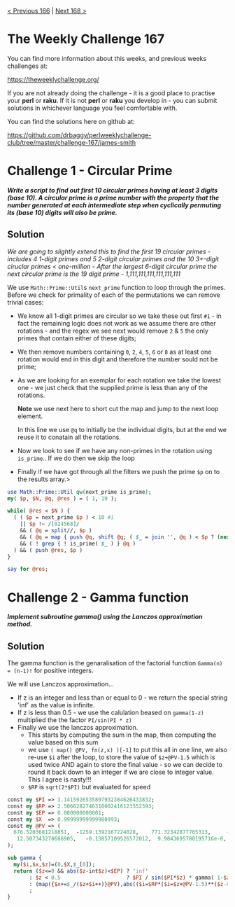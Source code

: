 [< Previous 166](https://github.com/drbaggy/perlweeklychallenge-club/tree/master/challenge-166/james-smith) |
[Next 168 >](https://github.com/drbaggy/perlweeklychallenge-club/tree/master/challenge-168/james-smith)

# The Weekly Challenge 167

You can find more information about this weeks, and previous weeks challenges at:

  https://theweeklychallenge.org/

If you are not already doing the challenge - it is a good place to practise your
**perl** or **raku**. If it is not **perl** or **raku** you develop in - you can
submit solutions in whichever language you feel comfortable with.

You can find the solutions here on github at:

https://github.com/drbaggy/perlweeklychallenge-club/tree/master/challenge-167/james-smith

# Challenge 1 - Circular Prime

***Write a script to find out first 10 circular primes having at least 3 digits (base 10). A circular prime is a prime number with the property that the number generated at each intermediate step when cyclically permuting its (base 10) digits will also be prime.***

## Solution

*We are going to slightly extend this to find the first 19 circular primes - includes 4 1-digit primes and 5 2-digit circular primes and the 10 3+-digit ciruclar primes < one-million - After the largest 6-digit circular prime the next circular prime is the 19 digit prime - 1,111,111,111,111,111,111*

We use `Math::Prime::Util`s `next_prime` function to loop through the primes. Before we check for primality of each of the permutations we can remove trivial cases:
 
 * We know all 1-digit primes are circular so we take these out first `#1` - in fact the remaining logic does not work as we assume there are other rotations - and the regex we see next would remove `2` & `5` the only primes that contain either of these digits;
 * We then remove numbers containing `0`, `2`, `4`, `5`, `6` or `8` as at least one rotation would end in this digit and therefore the number sould not be prime;
 * As we are looking for an exemplar for each rotation we take the lowest one - we just check that the supplied prime is less than any of the rotations.

   **Note** we use next here to short cut the map and jump to the next loop element.

   In this line we use `@q` to initially be the individual digits, but at the end we reuse it to conatain all the rotations.

 * Now we look to see if we have any non-primes in the rotation using `is_prime`.. If we do then we skip the loop

 * Finally if we have got through all the filters we push the prime `$p` on to the results array.>

```perl
use Math::Prime::Util qw(next_prime is_prime);
my( $p, $N, @q, @res ) = ( 1, 19 );

while( @res < $N ) {
  ( ( $p = next_prime $p ) < 10 #1
    || $p !~ /[024568]/
    && ( @q = split//, $p )
    && ( @q = map { push @q, shift @q; ( $_ = join '', @q ) < $p ? (next) : $_ } 2..@q )
    && ( ! grep { ! is_prime( $_ ) } @q )
  ) && ( push @res, $p )
}

say for @res;
```

# Challenge 2 - Gamma function

***Implement subroutine gamma() using the Lanczos approximation method.***

## Solution

The gamma function is the genaralisation of the factorial function `Gamma(n) = (n-1)!` for positive integers.

We will use Lanczos approximation...

 * If z is an integer and less than or equal to 0 - we return the special string 'inf' as the value is infinite.
 * If z is less than 0.5 - we use the calulation beased on `gamma(1-z)` multiplied the the factor `PI/sin(PI * z)`
 * Finally we use the lanczos approximation.
   * This starts by computing the sum in the map, then computing the value based on this sum
   * we use `( map() @PV, fn(z,x) )[-1]` to put this all in one line, we also re-use `$i` after the loop, to store the value of `$z+@PV-1.5` which is used twice AND again to store the final value - so we can decide to round it back down to an integer if we are close to integer value. This I agree is nasty!!!
   * `$RP` is `sqrt(2*$PI)` but evaluated for speed 
 
```perl
const my $PI => 3.1415926535897932384626433832;
const my $RP => 2.5066282746310002416123552393;
const my $EP => 0.000000000001;
const my $X  => 0.99999999999980993;
const my @PV => (
  676.5203681218851,  -1259.1392167224028,    771.32342877765313,     -176.61502916214059,
   12.507343278686905,   -0.13857109526572012,  9.9843695780195716e-6,   1.5056327351493116e-7,
);

sub gamma {
  my($i,$x,$z)=(0,$X,$_[0]);
  return ($z<=0 && abs($z-int$z)<$EP) ? 'inf'
       : $z < 0.5                     ? $PI / sin($PI*$z) * gamma( 1-$z )
       : (map({$x+=$_/($z+$i++)}@PV),abs(($i=$RP*($i=$z+@PV-1.5)**($z-0.5)*exp(-$i)*$x)-int$i)<$EP?int$i:$i)[-1]
       ;
}
```
